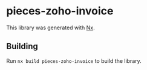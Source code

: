# pieces-zoho-invoice

This library was generated with [Nx](https://nx.dev).

## Building

Run `nx build pieces-zoho-invoice` to build the library.
